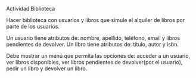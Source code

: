 Actividad Biblioteca

Hacer biblioteca con usuarios y libros que simule el alquiler de libros por parte de los usuarios.

Un usuario tiene atributos de: nombre, apellido, teléfono, email y libros pendientes de devolver.
Un libro tiene atributos de: título, autor y isbn.


Debe mostrar un menú que permita las opciones de: acceder a un usuario, ver libros disponibles, ver libros pendientes de devolver(por el usuario), pedir un libro y devolver un libro.
